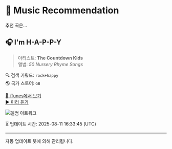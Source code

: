 
# 🎵 Music Recommendation

추천 곡은...

## 🎧 I'm H-A-P-P-Y  
> 아티스트: **The Countdown Kids**  
> 앨범: _50 Nursery Rhyme Songs_  

🔍 검색 키워드: `rock+happy`  
🌎 국가 스토어: `GB`

[🔗 iTunes에서 보기](https://music.apple.com/gb/album/im-h-a-p-p-y/315438593?i=315438725&uo=4)  
[▶️ 미리 듣기](https://audio-ssl.itunes.apple.com/itunes-assets/AudioPreview115/v4/0d/37/10/0d3710db-19b0-d363-880e-a8f4a64edf63/mzaf_3101418995126823671.plus.aac.p.m4a)

![앨범 아트워크](https://is1-ssl.mzstatic.com/image/thumb/Music115/v4/8e/4c/6c/8e4c6cf4-2fca-bf73-bccf-1fe291b7d7f4/mzi.ijojyzxu.jpg/100x100bb.jpg)

⏳ 업데이트 시간: 2025-08-11 16:33:45 (UTC)

---
자동 업데이트 봇에 의해 관리됩니다.
